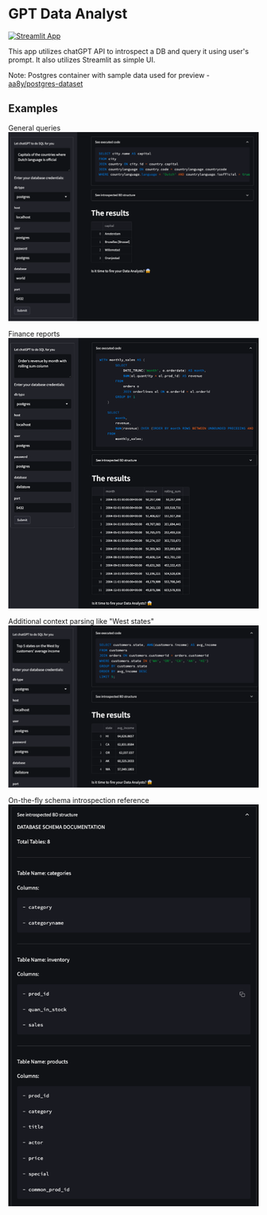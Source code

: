 # GPT Data Analyst

[![Streamlit App](https://static.streamlit.io/badges/streamlit_badge_black_white.svg)](https://raymanyyy-gpt-data-analyst-app-sql-zyh93t.streamlit.app)
 
This app utilizes chatGPT API to introspect a DB and query it using user's prompt. It also utilizes Streamlit as simple UI.

Note: Postgres container with sample data used for preview - [aa8y/postgres-dataset](https://hub.docker.com/r/aa8y/postgres-dataset/)
## Examples
General queries
![Preview](github/preview1.png)

Finance reports
![Preview](github/preview2.png)

Additional context parsing like "West states"
![Preview](github/preview3.png)

On-the-fly schema introspection reference 
![Preview](github/introspection1.png)

